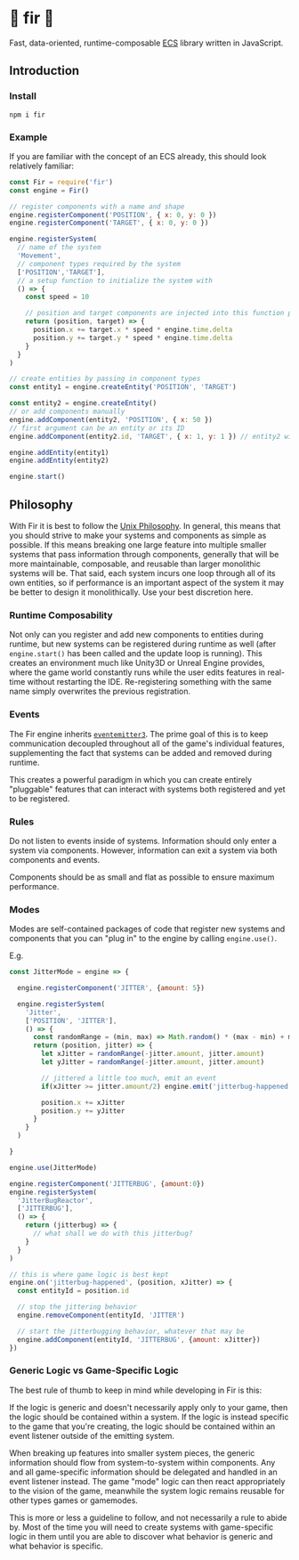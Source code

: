 # :evergreen_tree: fir :evergreen_tree:
Fast, data-oriented, runtime-composable [ECS](https://en.wikipedia.org/wiki/Entity_component_system) library written in JavaScript.

## Introduction

### Install
```
npm i fir
```

### Example

If you are familiar with the concept of an ECS already, this should look relatively familiar:

```javascript
const Fir = require('fir')
const engine = Fir()

// register components with a name and shape
engine.registerComponent('POSITION', { x: 0, y: 0 })
engine.registerComponent('TARGET', { x: 0, y: 0 })

engine.registerSystem(
  // name of the system
  'Movement',
  // component types required by the system
  ['POSITION','TARGET'],
  // a setup function to initialize the system with
  () => {
    const speed = 10

    // position and target components are injected into this function per-entity that has the required components on it
    return (position, target) => {
      position.x += target.x * speed * engine.time.delta
      position.y += target.y * speed * engine.time.delta
    }
  }
)

// create entities by passing in component types
const entity1 = engine.createEntity('POSITION', 'TARGET')

const entity2 = engine.createEntity()
// or add components manually
engine.addComponent(entity2, 'POSITION', { x: 50 })
// first argument can be an entity or its ID
engine.addComponent(entity2.id, 'TARGET', { x: 1, y: 1 }) // entity2 will move southeast

engine.addEntity(entity1)
engine.addEntity(entity2)

engine.start()
```

## Philosophy

With Fir it is best to follow the [Unix Philosophy](https://en.wikipedia.org/wiki/Unix_philosophy). In general, this means that you should strive to make your systems and components as simple as possible. If this means breaking one large feature into multiple smaller systems that pass information through components, generally that will be more maintainable, composable, and reusable than larger monolithic systems will be. That said, each system incurs one loop through all of its own entities, so if performance is an important aspect of the system it may be better to design it monolithically. Use your best discretion here.

### Runtime Composability

Not only can you register and add new components to entities during runtime, but new systems can be registered during runtime as well (after `engine.start()` has been called and the update loop is running). This creates an environment much like Unity3D or Unreal Engine provides, where the game world constantly runs while the user edits features in real-time without restarting the IDE. Re-registering something with the same name simply overwrites the previous registration.

### Events

The Fir engine inherits [`eventemitter3`](https://github.com/primus/eventemitter3). The prime goal of this is to keep communication decoupled throughout all of the game's individual features, supplementing the fact that systems can be added and removed during runtime.

This creates a powerful paradigm in which you can create entirely "pluggable" features that can interact with systems both registered and yet to be registered.

### Rules

Do not listen to events inside of systems. Information should only enter a system via components. However, information can exit a system via both components and events.

Components should be as small and flat as possible to ensure maximum performance.

### Modes

Modes are self-contained packages of code that register new systems and components that you can "plug in" to the engine by calling `engine.use()`.

E.g.

```javascript
const JitterMode = engine => {

  engine.registerComponent('JITTER', {amount: 5})

  engine.registerSystem(
    'Jitter',
    ['POSITION', 'JITTER'],
    () => {
      const randomRange = (min, max) => Math.random() * (max - min) + min
      return (position, jitter) => {
        let xJitter = randomRange(-jitter.amount, jitter.amount)
        let yJitter = randomRange(-jitter.amount, jitter.amount)

        // jittered a little too much, emit an event
        if(xJitter >= jitter.amount/2) engine.emit('jitterbug-happened', position, xJitter)

        position.x += xJitter
        position.y += yJitter
      }
    }
  )

}

engine.use(JitterMode)

engine.registerComponent('JITTERBUG', {amount:0})
engine.registerSystem(
  'JitterBugReactor',
  ['JITTERBUG'],
  () => {
    return (jitterbug) => {
      // what shall we do with this jitterbug?
    }
  }
)

// this is where game logic is best kept
engine.on('jitterbug-happened', (position, xJitter) => {
  const entityId = position.id

  // stop the jittering behavior
  engine.removeComponent(entityId, 'JITTER')

  // start the jitterbugging behavior, whatever that may be
  engine.addComponent(entityId, 'JITTERBUG', {amount: xJitter})
})

```

### Generic Logic vs Game-Specific Logic

The best rule of thumb to keep in mind while developing in Fir is this:

If the logic is generic and doesn't necessarily apply only to your game, then the logic should be contained within a system.
If the logic is instead specific to the game that you're creating, the logic should be contained within an event listener outside of the emitting system.

When breaking up features into smaller system pieces, the generic information should flow from system-to-system within components.
Any and all game-specific information should be delegated and handled in an event listener instead. The game "mode" logic can then react appropriately to the vision of the game, meanwhile the system logic remains reusable for other types games or gamemodes.

This is more or less a guideline to follow, and not necessarily a rule to abide by. Most of the time you will need to create systems with game-specific logic in them until you are able to discover what behavior is generic and what behavior is specific.